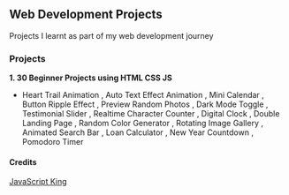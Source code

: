 ## Web Development Projects

Projects I learnt as part of my web development journey

### Projects

**1. 30 Beginner Projects using HTML CSS JS**

- Heart Trail Animation , Auto Text Effect Animation , Mini Calendar ,    Button Ripple Effect , Preview Random Photos , Dark Mode Toggle , Testimonial Slider , Realtime Character Counter , Digital Clock , Double Landing Page , Random Color Generator , Rotating Image Gallery , Animated Search Bar , Loan Calculator , New Year Countdown , Pomodoro Timer



#### Credits
[JavaScript King](https://www.youtube.com/@JavaScriptKing)



